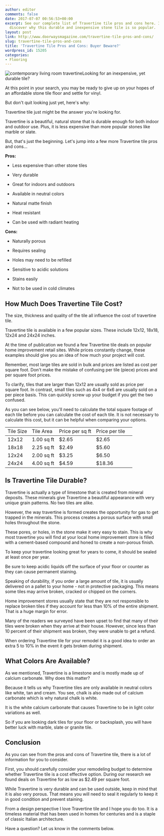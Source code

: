 ```yaml
---
author: editor
comments: false
date: 2017-07-07 00:56:53+00:00
excerpt: See our complete list of Travertine tile pros and cons here. Inside you'll
  discover why this durable and inexpensive stone tile is so popular.
layout: post
link: http://www.doorwaysmagazine.com/travertine-tile-pros-and-cons/
slug: travertine-tile-pros-and-cons
title: 'Travertine Tile Pros and Cons: Buyer Beware?'
wordpress_id: 15205
categories:
- Flooring
---
```


![contemporary living room travertine](http://www.doorwaysmagazine.com/wp-content/uploads/contemporary_living_room_travertine-300x200.jpg)Looking for an inexpensive, yet durable tile?

At this point in your search, you may be ready to give up on your hopes of an affordable stone tile floor and settle for vinyl. 

But don't quit looking just yet, here's why: 

Travertine tile just might be the answer you're looking for.

Travertine is a beautiful, natural stone that is durable enough for both indoor and outdoor use. Plus, it is less expensive than more popular stones like marble or slate.

But, that's just the beginning. Let's jump into a few more Travertine tile pros and cons…

**Pros:**




  * Less expensive than other stone tiles


  * Very durable


  * Great for indoors and outdoors


  * Available in neutral colors


  * Natural matte finish


  * Heat resistant


  * Can be used with radiant heating



**Cons:**




  * Naturally porous


  * Requires sealing


  * Holes may need to be refilled


  * Sensitive to acidic solutions


  * Stains easily


  * Not to be used in cold climates





## How Much Does Travertine Tile Cost?



The size, thickness and quality of the tile all influence the cost of travertine tile.

Travertine tile is available in a few popular sizes. These include 12x12, 18x18, 12x24 and 24x24 inches.

At the time of publication we found a few Travertine tile deals on popular home improvement retail sites. While prices constantly change, these examples should give you an idea of how much your project will cost.

Remember, most large tiles are sold in bulk and prices are listed as cost per square foot. Don't make the mistake of confusing per tile (piece) prices and per square foot prices. 

To clarify, tiles that are larger than 12x12 are usually sold as price per square foot. In contrast, small tiles such as 4x4 or 6x6 are usually sold on a per piece basis. This can quickly screw up your budget if you get the two confused.

As you can see below, you'll need to calculate the total square footage of each tile before you can calculate the cost of each tile. It is not necessary to calculate this cost, but it can be helpful when comparing your options.

<table >

<tr >
<td >Tile Size
</td>
<td >Tile Area
</td>
<td >Price per sq ft
</td>
<td >Price per tile
</td></tr>

<tbody >
<tr >
<td >12x12
</td>
<td >1.00 sq ft
</td>
<td >$2.65
</td>
<td >$2.65
<td ></tr>
<tr >
<td >18x18
</td>
<td >2.25 sq ft
</td>
<td >$2.49
</td>
<td >$5.60
<td ></tr>
<tr >
<td >12x24
</td>
<td >2.00 sq ft
</td>
<td >$3.25
</td>
<td >$6.50
<td ></tr>
<tr >
<td >24x24
</td>
<td >4.00 sq ft
</td>
<td >$4.59
</td>
<td >$18.36
</td></tr>
</tbody>
</table>



## Is Travertine Tile Durable?



Travertine is actually a type of limestone that is created from mineral deposits. These minerals give Travertine a beautiful appearance with very unique grain patterns. No two tiles are alike.

However, the way travertine is formed creates the opportunity for gas to get trapped in the minerals. This process creates a porous surface with small holes throughout the stone.

These pores, or holes, in the stone make it very easy to stain. This is why most travertine you will find at your local home improvement store is filled with a cement-based compound and honed to create a non-porous finish. 

To keep your travertine looking great for years to come, it should be sealed at least once per year.

Be sure to keep acidic liquids off the surface of your floor or counter as they can cause permanent staining.

Speaking of durability, if you order a large amount of tile, it is usually delivered on a pallet to your home - not in protective packaging. This means some tiles may arrive broken, cracked or chipped on the corners. 

Home improvement stores usually state that they are not responsible to replace broken tiles if they account for less than 10% of the entire shipment. That is a huge margin for error.

Many of the readers we surveyed have been upset to find that many of their tiles were broken when they arrive at their house. However, since less than 10 percent of their shipment was broken, they were unable to get a refund.

When ordering Travertine tile for your remodel it is a good idea to order an extra 5 to 10% in the event it gets broken during shipment.



## What Colors Are Available?



As we mentioned, Travertine is a limestone and is mostly made up of calcium carbonate. Why does this matter?

Because it tells us why Travertine tiles are only available in neutral colors like white, tan and cream. You see, chalk is also made out of calcium carbonate which is why natural chalk is white.

It is the white calcium carbonate that causes Travertine to be in light color variations as well.

So if you are looking dark tiles for your floor or backsplash, you will have better luck with marble, slate or granite tile.



## Conclusion



As you can see from the pros and cons of Travertine tile, there is a lot of information for you to consider. 

First, you should carefully consider your remodeling budget to determine whether Travertine tile is a cost effective option. During our research we found deals on Travertine for as low as $2.49 per square foot.

While Travertine is very durable and can be used outside, keep in mind that it is also very porous. That means you will need to seal it regularly to keep it in good condition and prevent staining.

From a design perspective I love Travertine tile and I hope you do too. It is a timeless material that has been used in homes for centuries and is a staple of classic Italian architecture.

Have a question? Let us know in the comments below.
